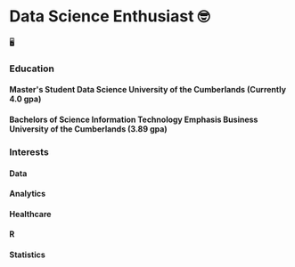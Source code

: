 # Data Science Enthusiast 🤓

🖥️
### Education
 #### Master's Student Data Science University of the Cumberlands (Currently 4.0 gpa)
 #### Bachelors of Science Information Technology Emphasis Business University of the Cumberlands (3.89 gpa)

### Interests
 #### Data
 #### Analytics
 #### Healthcare
 #### R
 #### Statistics
 

